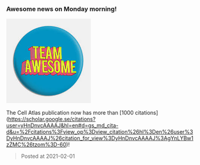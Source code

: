 ### Awesome news on Monday morning! 
![image](./images/awesome.jpg)

The Cell Atlas publication now has more than [1000 citations] (https://scholar.google.se/citations?user=yHnDnvcAAAAJ&hl=en#d=gs_md_cita-d&u=%2Fcitations%3Fview_op%3Dview_citation%26hl%3Den%26user%3DyHnDnvcAAAAJ%26citation_for_view%3DyHnDnvcAAAAJ%3AgYnLYBw1zZMC%26tzom%3D-60)! 

> Posted at 2021-02-01




